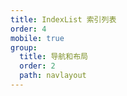 ```yaml
---
title: IndexList 索引列表
order: 4
mobile: true
group:
  title: 导航和布局
  order: 2
  path: navlayout
---
```


<code src="../demo/IndexList.jsx"></code>
<API src="../src/IndexList.tsx"></API>
